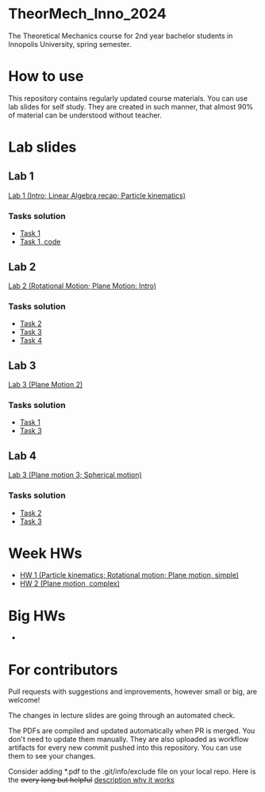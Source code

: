 # TheorMech_Inno_2024
The Theoretical Mechanics course for 2nd year bachelor students in Innopolis University, spring semester.

# How to use

This repository contains regularly updated course materials. You can use lab slides for self study. They are created in such manner, that almost 90% of material can be understood  without teacher.

# Lab slides
## Lab 1
[Lab 1 (Intro; Linear Algebra recap; Particle kinematics)](https://github.com/Lupasic/TheorMech_Inno_2024/blob/main/labs/1_KIN_PART/TM_1_KIN_PART.pdf)
### Tasks solution 
* [Task 1](https://github.com/Lupasic/TheorMech_Inno_2024/blob/main/labs/1_KIN_PART/solution/TM_1_KIN_PART_task1_sol.pdf)
* [Task 1, code](https://github.com/Lupasic/TheorMech_Inno_2024/blob/main/labs/1_KIN_PART/solution/TM_1_KIN_PART.ipynb)

## Lab 2
[Lab 2 (Rotational Motion; Plane Motion: Intro)](https://github.com/Lupasic/TheorMech_Inno_2024/blob/main/labs/2_KIN_ROT_PLANE1/TM_2_KIN_ROT_PLANE1.pdf)
### Tasks solution
* [Task 2](https://github.com/Lupasic/TheorMech_Inno_2024/blob/main/labs/2_KIN_ROT_PLANE1/solution/TM_2_KIN_ROT_PLANE1_task_2_sol.pdf)
* [Task 3](https://github.com/Lupasic/TheorMech_Inno_2024/blob/main/labs/2_KIN_ROT_PLANE1/solution/TM_2_KIN_ROT_PLANE1_task_3_sol.pdf)
* [Task 4](https://github.com/Lupasic/TheorMech_Inno_2024/blob/main/labs/2_KIN_ROT_PLANE1/solution/TM_2_KIN_ROT_PLANE1_task_4_sol.pdf)

## Lab 3
[Lab 3 (Plane Motion 2)](https://github.com/Lupasic/TheorMech_Inno_2024/blob/main/labs/3_KIN_PLANE2/TM_3_KIN_PLANE2.pdf)
### Tasks solution
* [Task 1](https://github.com/Lupasic/TheorMech_Inno_2024/blob/main/labs/3_KIN_PLANE2/solution/TM_3_KIN_PLANE2_task_1_sol.pdf)
* [Task 3](https://github.com/Lupasic/TheorMech_Inno_2024/blob/main/labs/3_KIN_PLANE2/solution/TM_3_KIN_PLANE2_task_3_sol.pdf)

## Lab 4
[Lab 3 (Plane motion 3; Spherical motion)](https://github.com/Lupasic/TheorMech_Inno_2024/blob/main/labs/4_KIN_PLANE3_SPHER/TM_4_KIN_PLANE3_SPHER.pdf)
### Tasks solution
* [Task 2](https://github.com/Lupasic/TheorMech_Inno_2024/blob/main/labs/4_KIN_PLANE3_SPHER/solution/TM_4_KIN_PLANE3_SPHER_task_2_sol.pdf)
* [Task 3](https://github.com/Lupasic/TheorMech_Inno_2024/blob/main/labs/4_KIN_PLANE3_SPHER/solution/TM_4_KIN_PLANE3_SPHER_task_3_sol.pdf)

# Week HWs
* [HW 1 (Particle kinematics; Rotational motion; Plane motion, simple)](https://github.com/Lupasic/TheorMech_Inno_2024/blob/main/HWs/HW_1_KIN_PART_ROT_PLANE1/HW_1_KIN_PART_ROT_PLANE1.pdf)
* [HW 2 (Plane motion, complex)](https://github.com/Lupasic/TheorMech_Inno_2024/blob/main/HWs/HW_2_KIN_PLANE2/HW_2_KIN_PLANE2.pdf)

# Big HWs
*

# For contributors

Pull requests with suggestions and improvements, however small or big, are welcome!

The changes in lecture slides are going through an automated check.

The PDFs are compiled and updated automatically when PR is merged. You don't need to update them manually. They are also uploaded as workflow artifacts for every new commit pushed into this repository. You can use them to see your changes.
 
Consider adding \*.pdf to the .git/info/exclude file on your local repo. Here is the ~~overy long but helpful~~ [description why it works](https://medium.com/@dave_lunny/exclude-files-from-git-without-committing-changes-to-gitignore-986fa712e78d)